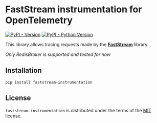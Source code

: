 # FastStream instrumentation for OpenTelemetry

[![PyPI - Version](https://img.shields.io/pypi/v/faststream-instrumentation.svg)](https://pypi.org/project/faststream-instrumentation)
[![PyPI - Python Version](https://img.shields.io/pypi/pyversions/faststream-instrumentation.svg)](https://pypi.org/project/faststream-instrumentation)


This library allows tracing requests made by the [**FastStream**](https://faststream.airt.ai/latest/) library.

*Only RedisBroker is supported and tested for now* 


## Installation

```console
pip install faststream-instrumentation
```

## License

`faststream-instrumentation` is distributed under the terms of the [MIT](https://spdx.org/licenses/MIT.html) license.
